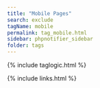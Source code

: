 ```yaml
---
title: "Mobile Pages"
search: exclude
tagName: mobile
permalink: tag_mobile.html
sidebar: phpnotifier_sidebar
folder: tags
---
```

{% include taglogic.html %}

{% include links.html %}

